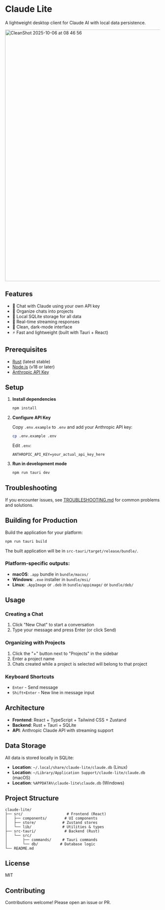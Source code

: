 # Claude Lite

A lightweight desktop client for Claude AI with local data persistence.

<img width="1175" height="819" alt="CleanShot 2025-10-06 at 08 46 56" src="https://github.com/user-attachments/assets/6676d026-c36e-48bb-ab37-daabef3827d6" />

## Features

- 💬 Chat with Claude using your own API key
- 📁 Organize chats into projects
- 💾 Local SQLite storage for all data
- 🌊 Real-time streaming responses
- 🎨 Clean, dark-mode interface
- ⚡ Fast and lightweight (built with Tauri + React)

## Prerequisites

- [Rust](https://rustup.rs/) (latest stable)
- [Node.js](https://nodejs.org/) (v18 or later)
- [Anthropic API Key](https://console.anthropic.com/)

## Setup

1. **Install dependencies**
   ```bash
   npm install
   ```

2. **Configure API Key**

   Copy `.env.example` to `.env` and add your Anthropic API key:
   ```bash
   cp .env.example .env
   ```

   Edit `.env`:
   ```
   ANTHROPIC_API_KEY=your_actual_api_key_here
   ```

3. **Run in development mode**
   ```bash
   npm run tauri dev
   ```

## Troubleshooting

If you encounter issues, see [TROUBLESHOOTING.md](TROUBLESHOOTING.md) for common problems and solutions.

## Building for Production

Build the application for your platform:

```bash
npm run tauri build
```

The built application will be in `src-tauri/target/release/bundle/`.

### Platform-specific outputs:
- **macOS**: `.app` bundle in `bundle/macos/`
- **Windows**: `.exe` installer in `bundle/msi/`
- **Linux**: `.AppImage` or `.deb` in `bundle/appimage/` or `bundle/deb/`

## Usage

### Creating a Chat
1. Click "New Chat" to start a conversation
2. Type your message and press Enter (or click Send)

### Organizing with Projects
1. Click the "+" button next to "Projects" in the sidebar
2. Enter a project name
3. Chats created while a project is selected will belong to that project

### Keyboard Shortcuts
- `Enter` - Send message
- `Shift+Enter` - New line in message input

## Architecture

- **Frontend**: React + TypeScript + Tailwind CSS + Zustand
- **Backend**: Rust + Tauri + SQLite
- **API**: Anthropic Claude API with streaming support

## Data Storage

All data is stored locally in SQLite:
- **Location**: `~/.local/share/claude-lite/claude.db` (Linux)
- **Location**: `~/Library/Application Support/claude-lite/claude.db` (macOS)
- **Location**: `%APPDATA%\claude-lite\claude.db` (Windows)

## Project Structure

```
claude-lite/
├── src/                    # Frontend (React)
│   ├── components/        # UI components
│   ├── store/            # Zustand stores
│   └── lib/              # Utilities & types
├── src-tauri/             # Backend (Rust)
│   └── src/
│       ├── commands/     # Tauri commands
│       └── db/          # Database logic
└── README.md
```

## License

MIT

## Contributing

Contributions welcome! Please open an issue or PR.

